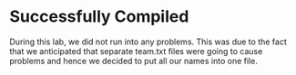 # Successfully Compiled

During this lab, we did not run into any problems. This was due to the fact that we anticipated that separate team.txt files were going to cause problems and hence we decided to put all our names into one file.

